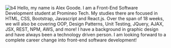 ![b4](https://user-images.githubusercontent.com/118846944/207393094-15684414-f69c-4ad0-9f5a-fcfbbba6887f.jpg)
Hello, my name is Alex Goode. I am a Front-End Software Development student at Promineo Tech. My studies there are focused in HTML, CSS, Bootstrap, Javascript and React.js. Over the span of 18 weeks, we will also be covering OOP, Design Patterns, Unit Testing, JQuery, AJAX, JSX, REST, NPM, AWS, and more! I have a background in graphic design and have always been a technology driven person. I am looking forward to a complete career change into front-end software development!
